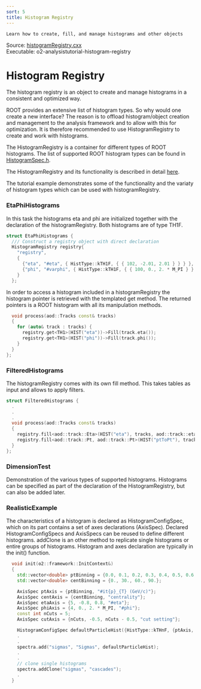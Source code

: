```yaml
---
sort: 5
title: Histogram Registry
---
```


```goal
Learn how to create, fill, and manage histograms and other objects
```

<div style="margin-bottom:5mm">
  Source: <a href="https://github.com/AliceO2Group/O2Physics/blob/master/Tutorials/src/histogramRegistry.cxx" target="_blank">histogramRegistry.cxx</a><br>
  Executable: o2-analysistutorial-histogram-registry
</div>

# Histogram Registry

The histogram registry is an object to create and manage histograms in a consistent and optimized way.

ROOT provides an extensive list of histogram types. So why would one create a new interface? The reason is to offload histogram/object creation and management to the analysis framework and to allow with this for optimization. It is therefore recommended to use HistogramRegistry to create and work with histograms.

The  HistogramRegistry is a container for different types of ROOT histograms.
The list of supported ROOT histogram types can be found in <a href="https://github.com/AliceO2Group/AliceO2/blob/dev/Framework/Core/include/Framework/HistogramSpec.h" target="_blank">HistogramSpec.h</a>.

The HistogramRegistry and its functionality is described in detail [here](../framework/framework.md#histogramregistry).

The tutorial example demonstrates some of the functionality and the variaty of histogram types which can be used with histogramRegistry.

<a name="etaphihistograms"></a>

### EtaPhiHistograms

In this task the histograms eta and phi are initialized together with the declaration of the histogramRegistry. Both histograms are of type TH1F.

```cpp
struct EtaPhiHistograms {
  /// Construct a registry object with direct declaration
  HistogramRegistry registry{
    "registry",
    {
      {"eta", "#eta", { HistType::kTH1F, { { 102, -2.01, 2.01 } } } },
      {"phi", "#varphi", { HistType::kTH1F, { { 100, 0., 2. * M_PI } } } }
    }
  };
```

In order to access a histogram included in a histogramRegistry the histogram pointer is retrieved with the templated get method. The returned pointers is a ROOT histogram with all its manipulation methods.

```cpp
  void process(aod::Tracks const& tracks)
  {
    for (auto& track : tracks) {
      registry.get<TH1>(HIST("eta"))->Fill(track.eta());
      registry.get<TH1>(HIST("phi"))->Fill(track.phi());
    }
  }
};
```

<a name="filteredhistograms"></a>

### FilteredHistograms

The histogramRegistry comes with its own fill method. This takes tables as input and allows to apply filters.

```cpp
struct FilteredHistograms {
  .
  .
  .
  void process(aod::Tracks const& tracks)
  {
    registry.fill<aod::track::Eta>(HIST("eta"), tracks, aod::track::eta > 0.0f);
    registry.fill<aod::track::Pt, aod::track::Pt>(HIST("ptToPt"), tracks, aod::track::pt < 5.0f);
  }
};
```

<a name="dimensiontest"></a>

### DimensionTest

Demonstration of the various types of supported histograms. Histograms can be specified as part of the declaration of the HistogramRegistry, but can also be added later.

<a name="realisticexample"></a>

### RealisticExample

The characteristics of a histogram is declared as HistogramConfigSpec, which on its part contains a set of axes declarations (AxisSpec).  Declared HistogramConfigSpecs and AxisSpecs can be reused to define different histograms. addClone is an other method to replicate single histograms or entire groups of histograms. Histogram and axes declaration are typically in the init() function.

```cpp
  void init(o2::framework::InitContext&)
  {
    std::vector<double> ptBinning = {0.0, 0.1, 0.2, 0.3, 0.4, 0.5, 0.6, 0.7, 0.8, 0.9, 1.0,
    std::vector<double> centBinning = {0., 30., 60., 90.};

    AxisSpec ptAxis = {ptBinning, "#it{p}_{T} (GeV/c)"};
    AxisSpec centAxis = {centBinning, "centrality"};
    AxisSpec etaAxis = {5, -0.8, 0.8, "#eta"};
    AxisSpec phiAxis = {4, 0., 2. * M_PI, "#phi"};
    const int nCuts = 5;
    AxisSpec cutAxis = {nCuts, -0.5, nCuts - 0.5, "cut setting"};

    HistogramConfigSpec defaultParticleHist({HistType::kTHnF, {ptAxis, etaAxis, centAxis, cutAxis}});
    .
    .
    spectra.add("sigmas", "Sigmas", defaultParticleHist);
    .
    .
    // clone single histograms
    spectra.addClone("sigmas", "cascades");
    .
  }
```
